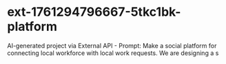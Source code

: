 # ext-1761294796667-5tkc1bk-platform
AI-generated project via External API - Prompt: Make a social platform for connecting local workforce with local work requests. We are designing a s
